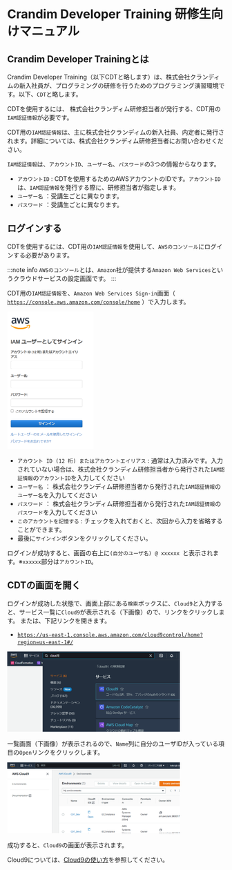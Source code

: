 # Crandim Developer Training 研修生向けマニュアル

## Crandim Developer Trainingとは

Crandim Developer Training（以下CDTと略します）は、株式会社クランディムの新入社員が、プログラミングの研修を行うためのプログラミング演習環境です。以下、`CDT`と略します。

CDTを使用するには、 株式会社クランディム研修担当者が発行する、CDT用の`IAM認証情報`が必要です。

CDT用の`IAM認証情報`は、主に株式会社クランディムの新入社員、内定者に発行されます。詳細については、株式会社クランディム研修担当者にお問い合わせください。

`IAM認証情報`は、`アカウントID`、`ユーザー名`、`パスワード`の3つの情報からなります。

* `アカウントID` : CDTを使用するためのAWSアカウントのIDです。`アカウントID`は、`IAM認証情報`を発行する際に、研修担当者が指定します。
* `ユーザー名` ：受講生ごとに異なります。
* `パスワード` ：受講生ごとに異なります。

## ログインする

CDTを使用するには、CDT用の`IAM認証情報`を使用して、`AWSのコンソール`にログインする必要があります。

:::note info
`AWSのコンソール`とは、`Amazon`社が提供する`Amazon Web Services`というクラウドサービスの設定画面です。
:::

CDT用の`IAM認証情報`を、`Amazon Web Services Sign-in`画面（ [`https://console.aws.amazon.com/console/home`](https://console.aws.amazon.com/console/home) ）で入力します。

<img width="200" src="img/aws-sign-in.png"/>

* `アカウント ID (12 桁) またはアカウントエイリアス` : 通常は入力済みです。入力されていない場合は、株式会社クランディム研修担当者から発行された`IAM認証情報`の`アカウントID`を入力してください
* `ユーザー名` ： 株式会社クランディム研修担当者から発行された`IAM認証情報`の`ユーザー名`を入力してください
* `パスワード` ： 株式会社クランディム研修担当者から発行された`IAM認証情報`の`パスワード`を入力してください
* `このアカウントを記憶する` : チェックを入れておくと、次回から入力を省略することができます。
* 最後に`サインイン`ボタンをクリックしてください。

ログインが成功すると、画面の右上に`(自分のユーザ名) @ xxxxxx `と表示されます。※`xxxxxx`部分は`アカウントID`。

## CDTの画面を開く

ログインが成功した状態で、画面上部にある`検索`ボックスに、`Cloud9`と入力すると、サービス一覧に`Cloud9`が表示される（下画像）ので、リンクをクリックします。 または、下記リンクを開きます。
* [`https://us-east-1.console.aws.amazon.com/cloud9control/home?region=us-east-1#/`](https://us-east-1.console.aws.amazon.com/cloud9control/home?region=us-east-1#/)

<img width="400" src="img/awsconsole-search-cloud9.png"/>

一覧画面（下画像）が表示されるので、`Name`列に自分のユーザIDが入っている項目の`Open`リンクをクリックします。

<img width="400" src="img/awsconsole-cloud9-environment-list.png"/>

成功すると、`Cloud9`の画面が表示されます。

Cloud9については、[Cloud9の使い方](./cloud9/)を参照してください。